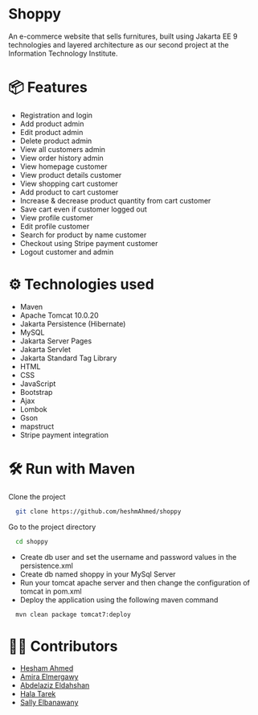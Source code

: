 # Shoppy

An e-commerce website that sells furnitures, built using Jakarta EE 9 technologies and layered architecture as our second project at the Information Technology Institute. 

# 📦 Features
- Registration and login
- Add product admin
- Edit product admin
- Delete product admin
- View all customers admin
- View order history admin
- View homepage customer
- View product details customer
- View shopping cart customer
- Add product to cart customer
- Increase & decrease product quantity from cart customer
- Save cart even if customer logged out
- View profile customer
- Edit profile customer
- Search for product by name customer
- Checkout using Stripe payment customer
- Logout customer and admin

# ⚙ Technologies used
- Maven
- Apache Tomcat 10.0.20
- Jakarta Persistence (Hibernate)
- MySQL
- Jakarta Server Pages
- Jakarta Servlet
- Jakarta Standard Tag Library
- HTML
- CSS
- JavaScript
- Bootstrap
- Ajax
- Lombok
- Gson
- mapstruct
- Stripe payment integration

# 🛠 Run with Maven
Clone the project

```bash
  git clone https://github.com/heshmAhmed/shoppy
```

Go to the project directory

```bash
  cd shoppy
```
- Create db user and set the username and password values in the persistence.xml
- Create db named shoppy in your MySql Server 
- Run your tomcat apache server and then change the configuration of tomcat in pom.xml
- Deploy the application using the following maven command
```
  mvn clean package tomcat7:deploy
```


# 👷‍♀️ Contributors

- [Hesham Ahmed](https://github.com/heshmAhmed)
- [Amira Elmergawy](https://github.com/amiraElmergawy)
- [Abdelaziz Eldahshan](https://github.com/abdelazizeldahshan)
- [Hala Tarek](https://github.com/Hala-45)
- [Sally Elbanawany](https://github.com/sallyElbanawany)
